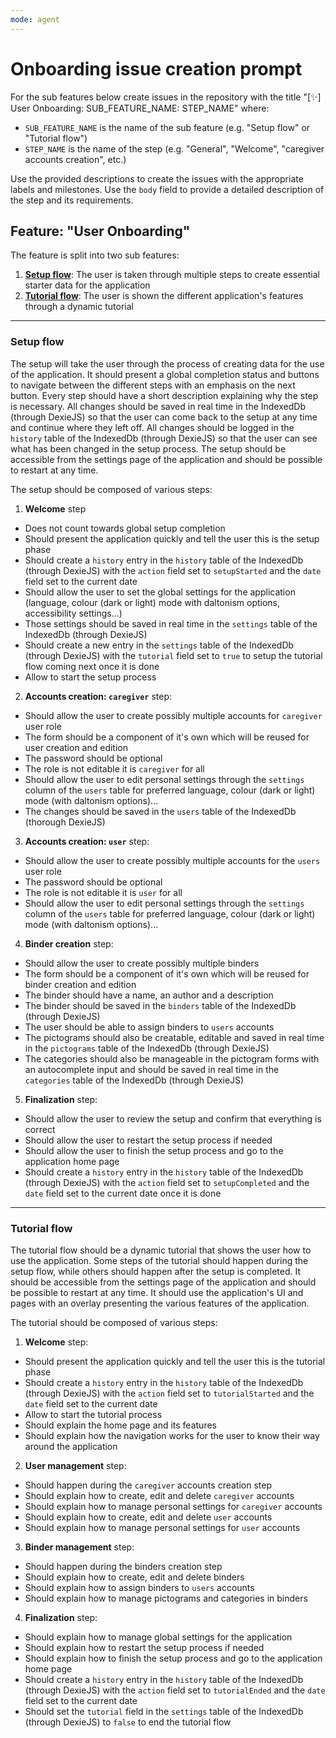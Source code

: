 ```yaml
---
mode: agent
---
```


# Onboarding issue creation prompt

For the sub features below create issues in the repository with the title "[✨] User Onboarding: SUB_FEATURE_NAME: STEP_NAME" where:

- `SUB_FEATURE_NAME` is the name of the sub feature (e.g. "Setup flow" or "Tutorial flow")
- `STEP_NAME` is the name of the step (e.g. "General", "Welcome", "caregiver accounts creation", etc.)

Use the provided descriptions to create the issues with the appropriate labels and milestones.
Use the `body` field to provide a detailed description of the step and its requirements.

## Feature: "User Onboarding"

The feature is split into two sub features:

1. **[Setup flow](#setup-flow)**: The user is taken through multiple steps to create essential starter data for the application
2. **[Tutorial flow](#tutorial-flow)**: The user is shown the different application's features through a dynamic tutorial

---

### Setup flow

The setup will take the user through the process of creating data for the use of the application.
It should present a global completion status and buttons to navigate between the different steps with an emphasis on the next button.
Every step should have a short description explaining why the step is necessary.
All changes should be saved in real time in the IndexedDb (through DexieJS) so that the user can come back to the setup at any time and continue where they left off.
All changes should be logged in the `history` table of the IndexedDb (through DexieJS) so that the user can see what has been changed in the setup process.
The setup should be accessible from the settings page of the application and should be possible to restart at any time.

The setup should be composed of various steps:

1. **Welcome** step

- Does not count towards global setup completion
- Should present the application quickly and tell the user this is the setup phase
- Should create a `history` entry in the `history` table of the IndexedDb (through DexieJS) with the `action` field set to `setupStarted` and the `date` field set to the current date
- Should allow the user to set the global settings for the application (language, colour (dark or light) mode with daltonism options, accessibility settings...)
- Those settings should be saved in real time in the `settings` table of the IndexedDb (through DexieJS)
- Should create a new entry in the `settings` table of the IndexedDb (through DexieJS) with the `tutorial` field set to `true` to setup the tutorial flow coming next once it is done
- Allow to start the setup process

2. **Accounts creation: `caregiver`** step:

- Should allow the user to create possibly multiple accounts for `caregiver` user role
- The form should be a component of it's own which will be reused for user creation and edition
- The password should be optional
- The role is not editable it is `caregiver` for all
- Should allow the user to edit personal settings through the `settings` column of the `users` table for preferred language, colour (dark or light) mode (with daltonism options)...
- The changes should be saved in the `users` table of the IndexedDb (thorough DexieJS)

3. **Accounts creation: `user`** step:

- Should allow the user to create possibly multiple accounts for the `users` user role
- The password should be optional
- The role is not editable it is `user` for all
- Should allow the user to edit personal settings through the `settings` column of the `users` table for preferred language, colour (dark or light) mode (with daltonism options)...

4. **Binder creation** step:

- Should allow the user to create possibly multiple binders
- The form should be a component of it's own which will be reused for binder creation and edition
- The binder should have a name, an author and a description
- The binder should be saved in the `binders` table of the IndexedDb (through DexieJS)
- The user should be able to assign binders to `users` accounts
- The pictograms should also be creatable, editable and saved in real time in the `pictograms` table of the IndexedDb (through DexieJS)
- The categories should also be manageable in the pictogram forms with an autocomplete input and should be saved in real time in the `categories` table of the IndexedDb (through DexieJS)

5. **Finalization** step:

- Should allow the user to review the setup and confirm that everything is correct
- Should allow the user to restart the setup process if needed
- Should allow the user to finish the setup process and go to the application home page
- Should create a `history` entry in the `history` table of the IndexedDb (through DexieJS) with the `action` field set to `setupCompleted` and the `date` field set to the current date once it is done

---

### Tutorial flow

The tutorial flow should be a dynamic tutorial that shows the user how to use the application.
Some steps of the tutorial should happen during the setup flow, while others should happen after the setup is completed.
It should be accessible from the settings page of the application and should be possible to restart at any time.
It should use the application's UI and pages with an overlay presenting the various features of the application.

The tutorial should be composed of various steps:

1. **Welcome** step:

- Should present the application quickly and tell the user this is the tutorial phase
- Should create a `history` entry in the `history` table of the IndexedDb (through DexieJS) with the `action` field set to `tutorialStarted` and the `date` field set to the current date
- Allow to start the tutorial process
- Should explain the home page and its features
- Should explain how the navigation works for the user to know their way around the application

2. **User management** step:

- Should happen during the `caregiver` accounts creation step
- Should explain how to create, edit and delete `caregiver` accounts
- Should explain how to manage personal settings for `caregiver` accounts
- Should explain how to create, edit and delete `user` accounts
- Should explain how to manage personal settings for `user` accounts

3. **Binder management** step:

- Should happen during the binders creation step
- Should explain how to create, edit and delete binders
- Should explain how to assign binders to `users` accounts
- Should explain how to manage pictograms and categories in binders

4. **Finalization** step:

- Should explain how to manage global settings for the application
- Should explain how to restart the setup process if needed
- Should explain how to finish the setup process and go to the application home page
- Should create a `history` entry in the `history` table of the IndexedDb (through DexieJS) with the `action` field set to `tutorialEnded` and the `date` field set to the current date
- Should set the `tutorial` field in the `settings` table of the IndexedDb (through DexieJS) to `false` to end the tutorial flow

